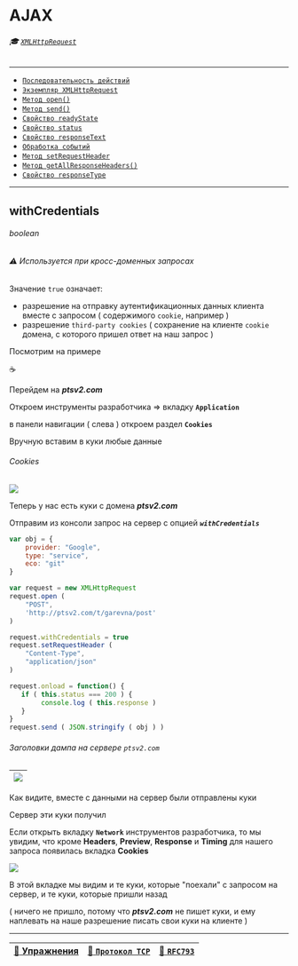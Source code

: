 # AJAX

###### :mortar_board: [`XMLHttpRequest`](XMLHttpRequest)

***

* [`Последовательность действий`](XMLHttpRequest-steps)
* [`Экземпляр XMLHttpRequest`](XMLHttpRequest-content)
* [`Метод open()`](XMLHttpRequest-open)
* [`Метод send()`](XMLHttpRequest-send)
* [`Свойство readyState`](XMLHttpRequest-readyState)
* [`Свойство status`](XMLHttpRequest-status)
* [`Свойство responseText`](XMLHttpRequest-responseText)
* [`Обработка событий`](XMLHttpRequest-events)
* [`Метод setRequestHeader`](XMLHttpRequest-setRequestHeader)
* [`Метод getAllResponseHeaders()`](XMLHttpRequest-response#getAllResponseHeaders)
* [`Свойство responseType`](XMLHttpRequest-response#responseType)

***

## withCredentials

###### boolean
###### :warning: Используется при кросс-доменных запросах

Значение `true` означает:

* разрешение на отправку аутентификационных данных клиента вместе с запросом ( содержимого `cookie`, например )
* разрешение `third-party cookies` ( сохранение на клиенте `cookie` домена, с которого пришел ответ на наш запрос )

Посмотрим на примере

:coffee:

Перейдем на **_ptsv2.com_**

Откроем инструменты разработчика => вкладку **`Application`**

в панели навигации ( слева ) откроем раздел **`Cookies`**

Вручную вставим в куки любые данные

###### Cookies

![](http://icecream.me/uploads/6c1f4e083053d065535dcae47a0100f4.png)

Теперь у нас есть куки с домена **_ptsv2.com_**

Отправим из консоли запрос на сервер с опцией **_`withCredentials`_**

```javascript
var obj = {
    provider: "Google",
    type: "service",
    eco: "git"
}

var request = new XMLHttpRequest
request.open (
    "POST",
    'http://ptsv2.com/t/garevna/post'
)

request.withCredentials = true
request.setRequestHeader (
    "Content-Type",
    "application/json"
)

request.onload = function() {
   if ( this.status === 200 ) {
        console.log ( this.response )
   }
}
request.send ( JSON.stringify ( obj ) )
```

###### Заголовки дампа на сервере `ptsv2.com`

| ![](http://icecream.me/uploads/030a928d8525e6c9738f0e35f744673b.png) |
|-|

Как видите, вместе с данными на сервер были отправлены куки

Сервер эти куки получил

Если открыть вкладку **`Network`** инструментов разработчика, то мы увидим, что кроме **Headers**, **Preview**, **Response** и **Timing** для нашего запроса появилась вкладка **Cookies**

![](http://icecream.me/uploads/c39e024f7afd6d962457a8ca1435585d.png)

В этой вкладке мы видим и те куки, которые "поехали" с запросом на сервер, и те куки, которые пришли назад 

( ничего не пришло, 
потому что **_ptsv2.com_** не пишет куки, 
и ему наплевать на наше разрешение писать свои куки на клиенте )


***

| [:briefcase: Упражнения](https://docs.google.com/forms/d/e/1FAIpQLSdA3JwhlOTXdZxCO3y1MdLe-pe-cynNVGeboy7IV0aWHliGHA/viewform) | [:link: `Протокол TCP`](https://xakep.ru/2002/04/11/14943/) | [:link: **`RFC793`**](https://www.lissyara.su/doc/rfc/rfc793/) |
|-|-|-|